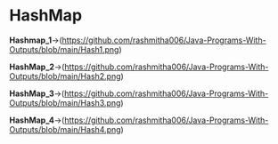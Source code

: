 # HashMap
**Hashmap_1**->(https://github.com/rashmitha006/Java-Programs-With-Outputs/blob/main/Hash1.png)

**HashMap_2**->(https://github.com/rashmitha006/Java-Programs-With-Outputs/blob/main/Hash2.png)

**HashMap_3**->(https://github.com/rashmitha006/Java-Programs-With-Outputs/blob/main/Hash3.png)

**HashMap_4**->(https://github.com/rashmitha006/Java-Programs-With-Outputs/blob/main/Hash4.png)
